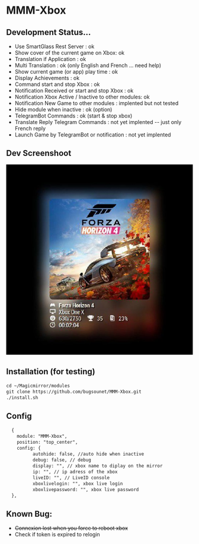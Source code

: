 # MMM-Xbox

## Development Status...

* Use SmartGlass Rest Server : ok
* Show cover of the current game on Xbox: ok
* Translation if Application : ok
* Multi Translation : ok (only English and French ... need help)
* Show current game (or app) play time : ok
* Display Achievements : ok
* Command start and stop Xbox : ok
* Notification Received or start and stop Xbox : ok
* Notification Xbox Active / Inactive to other modules: ok
* Notification New Game to other modules : implented but not tested
* Hide module when inactive : ok (option)
* TelegramBot Commands : ok (start & stop xbox)
* Translate Reply Telegram Commands : not yet implented -- just only French reply
* Launch Game by TelegramBot or notification : not yet implented

## Dev Screenshoot
![](https://github.com/bugsounet/MMM-Xbox/blob/master/screenshoot.jpg)

## Installation (for testing)
```
cd ~/Magicmirror/modules
git clone https://github.com/bugsounet/MMM-Xbox.git
./install.sh
```

## Config
```
  {
    module: "MMM-Xbox",
    position: "top_center",
    config: {
		  autohide: false, //auto hide when inactive
		  debug: false, // debug
		  display: "", // xbox name to diplay on the mirror
		  ip: "", // ip adress of the xbox
		  liveID: "", // LiveID console
		  xboxlivelogin: "", xbox live login
		  xboxlivepassword: "", xbox live password
  },
```

## Known Bug:
* ~~Connexion lost when you force to reboot xbox~~
* Check if token is expired to relogin
